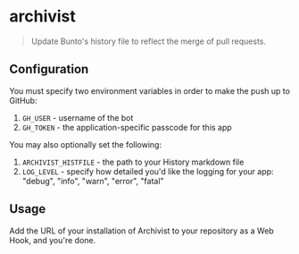 # archivist
> Update Bunto's history file to reflect the merge of pull requests.

## Configuration

You must specify two environment variables in order to make the push up to GitHub:

1. `GH_USER` - username of the bot
2. `GH_TOKEN` - the application-specific passcode for this app

You may also optionally set the following:

1. `ARCHIVIST_HISTFILE` - the path to your History markdown file
2. `LOG_LEVEL` - specify how detailed you'd like the logging for your app: "debug", "info", "warn", "error", "fatal"

## Usage

Add the URL of your installation of Archivist to your repository as a
Web Hook, and you're done.

